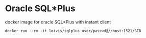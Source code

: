# Oracle SQL*Plus
docker image for oracle SQL*Plus with instant client

```
docker run --rm -it loivis/sqlplus user/passwd@//host:1521/SID
```

